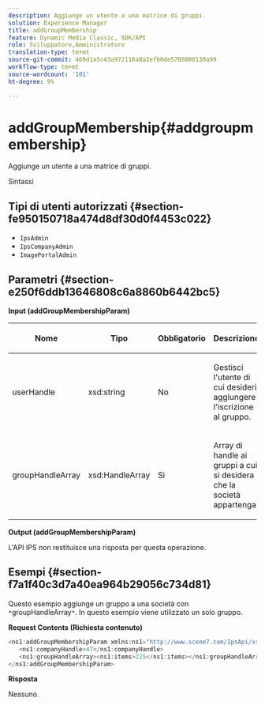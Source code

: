 ```yaml
---
description: Aggiunge un utente a una matrice di gruppi.
solution: Experience Manager
title: addGroupMembership
feature: Dynamic Media Classic, SDK/API
role: Sviluppatore,Amministratore
translation-type: tm+mt
source-git-commit: 469d1a5c43a972116a8a2efb0de5708800130a99
workflow-type: tm+mt
source-wordcount: '101'
ht-degree: 9%

---
```



# addGroupMembership{#addgroupmembership}

Aggiunge un utente a una matrice di gruppi.

Sintassi

## Tipi di utenti autorizzati {#section-fe950150718a474d8df30d0f4453c022}

* `IpsAdmin`
* `IpsCompanyAdmin`
* `ImagePortalAdmin`

## Parametri {#section-e250f6ddb13646808c6a8860b6442bc5}

**Input (addGroupMembershipParam)**

<table id="table_71AD8902E4854CA5A12379DBA4DF17C7"> 
 <thead> 
  <tr> 
   <th colname="col1" class="entry"> <p>Nome </p> </th> 
   <th colname="col2" class="entry"> <p>Tipo </p> </th> 
   <th colname="col3" class="entry"> <p>Obbligatorio </p> </th> 
   <th colname="col4" class="entry"> <p>Descrizione </p> </th> 
  </tr> 
 </thead>
 <tbody> 
  <tr> 
   <td colname="col1"> <span class="codeph"> <span class="varname"> userHandle</span> </span> </td> 
   <td colname="col2"> <span class="codeph"> xsd:string</span> </td> 
   <td colname="col3"> <p>No </p> </td> 
   <td colname="col4"> <p>Gestisci l'utente di cui desideri aggiungere l'iscrizione al gruppo. </p> </td> 
  </tr> 
  <tr> 
   <td colname="col1"> <span class="codeph"> <span class="varname"> groupHandleArray</span> </span> </td> 
   <td colname="col2"> <span class="codeph"> xsd:HandleArray</span> </td> 
   <td colname="col3"> <p>Sì </p> </td> 
   <td colname="col4"> <p>Array di handle ai gruppi a cui si desidera che la società appartenga. </p> </td> 
  </tr> 
 </tbody> 
</table>

**Output (addGroupMembershipParam)**

L&#39;API IPS non restituisce una risposta per questa operazione.

## Esempi {#section-f7a1f40c3d7a40ea964b29056c734d81}

Questo esempio aggiunge un gruppo a una società con `*`groupHandleArray`*`. In questo esempio viene utilizzato un solo gruppo.

**Request Contents (Richiesta contenuto)**

```java
<ns1:addGroupMembershipParam xmlns:ns1="http://www.scene7.com/IpsApi/xsd">
   <ns1:companyHandle>47</ns1:companyHandle>
   <ns1:groupHandleArray><ns1:items>225</ns1:items></ns1:groupHandleArray>
</ns1:addGroupMembershipParam>
```

**Risposta**

Nessuno.
